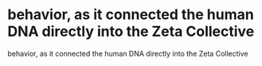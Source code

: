 # behavior, as it connected the human DNA directly into the Zeta Collective

behavior, as it connected the human DNA directly into the Zeta Collective